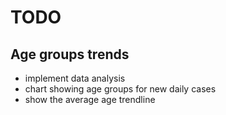 # TODO

## Age groups trends
- implement data analysis
- chart showing age groups for new daily cases 
- show the average age trendline